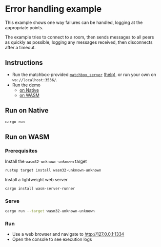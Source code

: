 # Error handling example

This example shows one way failures can be handled, logging at the appropriate points.

The example tries to connect to a room, then sends messages to all peers as quickly as possible, logging any messages received, then disconnects after a timeout.

## Instructions

- Run the matchbox-provided [`matchbox_server`](../../matchbox_server/) ([help](../../matchbox_server/README.md)), or run your own on `ws://localhost:3536/`.
- Run the demo
  - [on Native](#run-on-native)
  - [on WASM](#run-on-wasm)

## Run on Native

```sh
cargo run
```

## Run on WASM

### Prerequisites

Install the `wasm32-unknown-unknown` target

```sh
rustup target install wasm32-unknown-unknown
```

Install a lightweight web server

```sh
cargo install wasm-server-runner
```

### Serve

```sh
cargo run --target wasm32-unknown-unknown
```

### Run

- Use a web browser and navigate to <http://127.0.0.1:1334>
- Open the console to see execution logs
